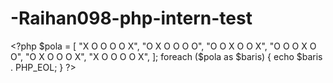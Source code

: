 # -Raihan098-php-intern-test
&lt;?php  $pola = [     "X O O O O X",     "O X O O O O",     "O O X O O X",     "O O O X O O",     "O X O O O X",     "X O O O O X", ];  foreach ($pola as $baris) {     echo $baris . PHP_EOL; }  ?>


